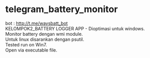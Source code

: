 # telegram_battery_monitor

bot : http://t.me/waysbatt_bot  
KELOMPOK2_BATTERY LOGGER APP - Dioptimasi untuk windows.  
Monitor battery dengan wmi module.  
Untuk linux disarankan dengan psutil.  
Tested run on Win7.  
Open via executable file.  

